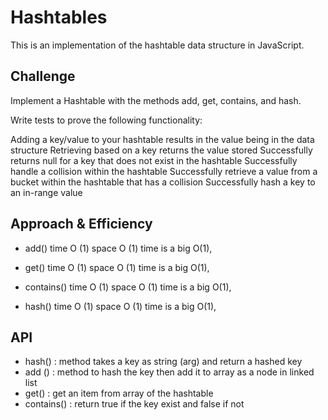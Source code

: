 # Hashtables
This is an implementation of the hashtable data structure in JavaScript.

## Challenge
Implement a Hashtable with the methods add, get, contains, and hash.

Write tests to prove the following functionality:

Adding a key/value to your hashtable results in the value being in the data structure
Retrieving based on a key returns the value stored
Successfully returns null for a key that does not exist in the hashtable
Successfully handle a collision within the hashtable
Successfully retrieve a value from a bucket within the hashtable that has a collision
Successfully hash a key to an in-range value

## Approach & Efficiency
- add()
time O (1) space O (1) time is a big O(1),  

- get()
time O (1) space O (1) time is a big O(1),  

- contains()
time O (1) space O (1) time is a big O(1),  

- hash()
time O (1) space O (1) time is a big O(1),  

## API
- hash() : method takes a key as string (arg) and return a hashed key
- add () :  method to hash the key then add it to array as a node in linked list
- get() : get an item from array of the hashtable
- contains() : return true if the key exist and false if not

